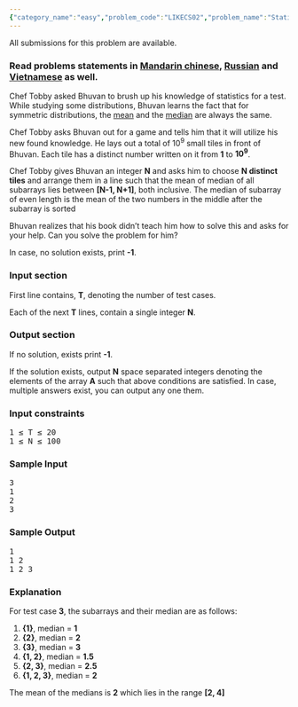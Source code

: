```yaml
---
{"category_name":"easy","problem_code":"LIKECS02","problem_name":"Statistics Construction","languages_supported":{"0":"ADA","1":"ASM","2":"BASH","3":"BF","4":"C","5":"C99 strict","6":"CAML","7":"CLOJ","8":"CLPS","9":"CPP 4.3.2","10":"CPP 6.3","11":"CPP14","12":"CS2","13":"D","14":"ERL","15":"FORT","16":"FS","17":"GO","18":"HASK","19":"ICK","20":"ICON","21":"JAVA","22":"JS","23":"kotlin","24":"LISP clisp","25":"LISP sbcl","26":"LUA","27":"NEM","28":"NICE","29":"NODEJS","30":"PAS fpc","31":"PAS gpc","32":"PERL","33":"PERL6","34":"PHP","35":"PIKE","36":"PRLG","37":"PYPY","38":"PYTH","39":"PYTH 3.5","40":"RUBY","41":"rust","42":"SCALA","43":"SCM chicken","44":"SCM guile","45":"SCM qobi","46":"ST","47":"swift","48":"TCL","49":"TEXT","50":"WSPC"},"max_timelimit":1,"source_sizelimit":50000,"problem_author":"likecs","problem_tester":"kingofnumbers","date_added":"8-09-2017","tags":{"0":"construction","1":"cook86","2":"easy","3":"likecs","4":"likecs"},"editorial_url":"https://discuss.codechef.com/problems/LIKECS02","time":{"view_start_date":1505673000,"submit_start_date":1505673000,"visible_start_date":1505673000,"end_date":1735669800},"layout":"problem"}
---
```

<span class="solution-visible-txt">All submissions for this problem are available.</span><h3>Read problems statements in <a target="_blank" 
href="http://www.codechef.com/download/translated/COOK86/mandarin/LIKECS02.pdf">Mandarin chinese</a>, <a target="_blank" 
href="http://www.codechef.com/download/translated/COOK86/russian/LIKECS02.pdf">Russian</a> and <a target="_blank" 
href="http://www.codechef.com/download/translated/COOK86/vietnamese/LIKECS02.pdf">Vietnamese</a> as well.</h3>

<p>Chef Tobby asked Bhuvan to brush up his knowledge of statistics for a test. While studying some distributions, Bhuvan learns the fact that for symmetric distributions, the <a href="https://en.wikipedia.org/wiki/Mean">mean</a> and the <a href="https://en.wikipedia.org/wiki/Median">median</a> are always the same.</p>

<p>Chef Tobby asks Bhuvan out for a game and tells him that it will utilize his new found knowledge. He lays out a total of 10<sup>9</sup> small tiles in front of Bhuvan. Each tile has a distinct number written on it from <b>1</b> to <b>10<sup>9</sup></b>.</p>

<p>Chef Tobby gives Bhuvan an integer <b>N</b> and asks him to choose <b>N distinct tiles</b> and arrange them in a line such that the mean of median of all subarrays lies between <b>[N-1, N+1]</b>, both inclusive. The median of subarray of even length is the mean of the two numbers in the middle after the subarray is sorted</p>

<p>Bhuvan realizes that his book didn’t teach him how to solve this and asks for your help. Can you solve the problem for him?</p>

<p>In case, no solution exists, print <b>-1</b>.</p>

<h3>Input section</h3>
<p>First line contains, <b>T</b>, denoting the number of test cases.</p>

<p>Each of the next <b>T</b> lines, contain a single integer <b>N</b>.</p>

<h3>Output section</h3>
<p>If no solution, exists print <b>-1</b>.</p>

<p>If the solution exists, output <b>N</b> space separated integers denoting the elements of the array <b>A</b> such that above conditions are satisfied. In case, multiple answers exist, you can output any one them.</p>

<h3>Input constraints</h3>
<pre>
1 ≤ T ≤ 20
1 ≤ N ≤ 100
</pre>

<h3>Sample Input</h3>
<pre>
3
1
2
3
</pre>

<h3>Sample Output</h3>
<pre>
1
1 2
1 2 3
</pre>

<h3>Explanation</h3>
<p>For test case <b>3</b>, the subarrays and their median are as follows: </p>

<ol>
<li><b>{1}</b>, median = <b>1</b></li>
<li><b>{2}</b>, median = <b>2</b></li>
<li><b>{3}</b>, median = <b>3</b></li>
<li><b>{1, 2}</b>, median = <b>1.5</b></li>
<li><b>{2, 3}</b>, median = <b>2.5</b></li>
<li><b>{1, 2, 3}</b>, median = <b>2</b></li>
</ol>
<p>The mean of the medians is <b>2</b> which lies in the range <b>[2, 4]</b></p>
